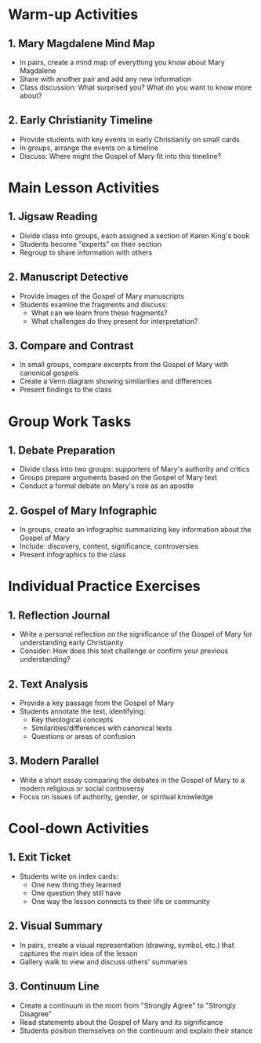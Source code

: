 # Warm-up Activities

## 1. Mary Magdalene Mind Map

- In pairs, create a mind map of everything you know about Mary Magdalene
- Share with another pair and add any new information
- Class discussion: What surprised you? What do you want to know more about?

## 2. Early Christianity Timeline

- Provide students with key events in early Christianity on small cards
- In groups, arrange the events on a timeline
- Discuss: Where might the Gospel of Mary fit into this timeline?

# Main Lesson Activities

## 1. Jigsaw Reading

- Divide class into groups, each assigned a section of Karen King's book
- Students become "experts" on their section
- Regroup to share information with others

## 2. Manuscript Detective

- Provide images of the Gospel of Mary manuscripts
- Students examine the fragments and discuss:
  - What can we learn from these fragments?
  - What challenges do they present for interpretation?

## 3. Compare and Contrast

- In small groups, compare excerpts from the Gospel of Mary with canonical gospels
- Create a Venn diagram showing similarities and differences
- Present findings to the class

# Group Work Tasks

## 1. Debate Preparation

- Divide class into two groups: supporters of Mary's authority and critics
- Groups prepare arguments based on the Gospel of Mary text
- Conduct a formal debate on Mary's role as an apostle

## 2. Gospel of Mary Infographic

- In groups, create an infographic summarizing key information about the Gospel of Mary
- Include: discovery, content, significance, controversies
- Present infographics to the class

# Individual Practice Exercises

## 1. Reflection Journal

- Write a personal reflection on the significance of the Gospel of Mary for understanding early Christianity
- Consider: How does this text challenge or confirm your previous understanding?

## 2. Text Analysis

- Provide a key passage from the Gospel of Mary
- Students annotate the text, identifying:
  - Key theological concepts
  - Similarities/differences with canonical texts
  - Questions or areas of confusion

## 3. Modern Parallel

- Write a short essay comparing the debates in the Gospel of Mary to a modern religious or social controversy
- Focus on issues of authority, gender, or spiritual knowledge

# Cool-down Activities

## 1. Exit Ticket

- Students write on index cards:
  - One new thing they learned
  - One question they still have
  - One way the lesson connects to their life or community

## 2. Visual Summary

- In pairs, create a visual representation (drawing, symbol, etc.) that captures the main idea of the lesson
- Gallery walk to view and discuss others' summaries

## 3. Continuum Line

- Create a continuum in the room from "Strongly Agree" to "Strongly Disagree"
- Read statements about the Gospel of Mary and its significance
- Students position themselves on the continuum and explain their stance